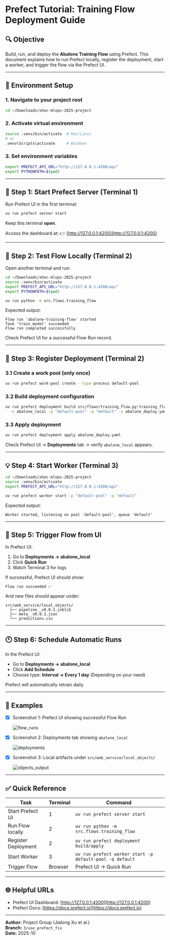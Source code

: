 # Prefect Tutorial: Training Flow Deployment Guide

## 🔍 Objective
Build, run, and deploy the **Abalone Training Flow** using Prefect. This document explains how to run Prefect locally, register the deployment, start a worker, and trigger the flow via the Prefect UI.

---

## 🔢 Environment Setup

### 1. Navigate to your project root
```bash
cd ~/Downloads/xhec-mlops-2025-project
```

### 2. Activate virtual environment
```bash
source .venv/bin/activate  # Mac/Linux
# or
.venv\Scripts\activate     # Windows
```

### 3. Set environment variables
```bash
export PREFECT_API_URL="http://127.0.0.1:4200/api"
export PYTHONPATH=$(pwd)
```

---

## 🔧 Step 1: Start Prefect Server (Terminal 1)
Run Prefect UI in the first terminal:
```bash
uv run prefect server start
```
Keep this terminal **open**.

Access the dashboard at:
👉 [http://127.0.0.1:4200](http://127.0.0.1:4200)

---

## 🔄 Step 2: Test Flow Locally (Terminal 2)
Open another terminal and run:
```bash
cd ~/Downloads/xhec-mlops-2025-project
source .venv/bin/activate
export PREFECT_API_URL="http://127.0.0.1:4200/api"
export PYTHONPATH=$(pwd)

uv run python -m src.flows.training_flow
```

Expected output:
```
Flow run 'abalone-training-flow' started
Task 'train_model' succeeded
Flow run completed successfully
```

Check Prefect UI for a successful Flow Run record.

---

## 🔨 Step 3: Register Deployment (Terminal 2)

### 3.1 Create a work pool (only once)
```bash
uv run prefect work-pool create --type process default-pool
```

### 3.2 Build deployment configuration
```bash
uv run prefect deployment build src/flows/training_flow.py:training_flow \
  -n abalone_local -p "default-pool" -q "default" -o abalone_deploy.yaml
```

### 3.3 Apply deployment
```bash
uv run prefect deployment apply abalone_deploy.yaml
```

Check Prefect UI → **Deployments** tab → verify `abalone_local` appears.

---

## 💡 Step 4: Start Worker (Terminal 3)

```bash
cd ~/Downloads/xhec-mlops-2025-project
source .venv/bin/activate
export PREFECT_API_URL="http://127.0.0.1:4200/api"

uv run prefect worker start -p "default-pool" -q "default"
```

Expected output:
```
Worker started, listening on pool 'default-pool', queue 'default'
```

---

## 🔄 Step 5: Trigger Flow from UI
In Prefect UI:
1. Go to **Deployments → abalone_local**
2. Click **Quick Run**
3. Watch Terminal 3 for logs

If successful, Prefect UI should show:
```
Flow run succeeded ✅
```

And new files should appear under:
```
src/web_service/local_objects/
  ├── pipeline__v0.0.1.joblib
  ├── meta__v0.0.1.json
  └── predictions.csv
```

---

## 🕛 Step 6: Schedule Automatic Runs
In the Prefect UI:
- Go to **Deployments → abalone_local**
- Click **Add Schedule**
- Choose type: **Interval → Every 1 day** (Depending on your need)

Prefect will automatically retrain daily.

---

## 📝 Examples
- [x] Screenshot 1: Prefect UI showing successful Flow Run

  ![flow_runs](/Users/xujialong/Desktop/flow_runs.png)

- [x] Screenshot 2: Deployments tab showing `abalone_local`

  ![deployments](/Users/xujialong/Desktop/deployments.png)

- [x] Screenshot 3: Local artifacts under `src/web_service/local_objects/`

  ![objects_output](/Users/xujialong/Desktop/objects_output.png)

---

## ✅ Quick Reference
| Task | Terminal | Command |
|------|-----------|----------|
| Start Prefect UI | 1 | `uv run prefect server start` |
| Run Flow locally | 2 | `uv run python -m src.flows.training_flow` |
| Register Deployment | 2 | `uv run prefect deployment build/apply` |
| Start Worker | 3 | `uv run prefect worker start -p default-pool -q default` |
| Trigger Flow | Browser | Prefect UI → Quick Run |

---

## 🌐 Helpful URLs
- Prefect UI Dashboard: [http://127.0.0.1:4200](http://127.0.0.1:4200)
- Prefect Docs: [https://docs.prefect.io](https://docs.prefect.io)

---

**Author:** Project Group (Jialong Xu et al.)  
**Branch:** `3/use_prefect_fix`  
**Date:** 2025-10

